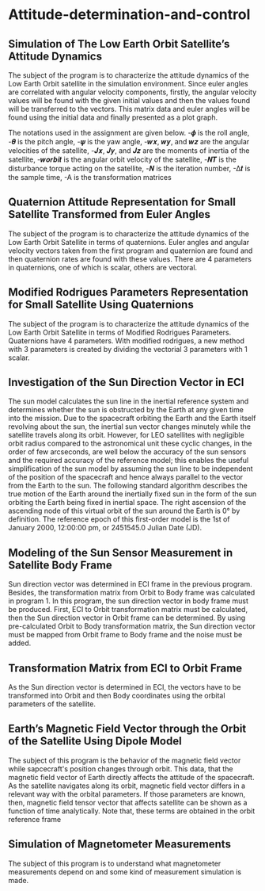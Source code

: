 # Attitude-determination-and-control

## Simulation of The Low Earth Orbit Satellite’s Attitude Dynamics
The subject of the program is to characterize the attitude dynamics of the Low Earth Orbit satellite in the simulation environment. Since euler angles are correlated with angular velocity components, firstly, the angular velocity values will be found with the given initial values and then the values found will be transferred to the vectors. This matrix data and euler angles will be found using the initial data and finally presented as a plot graph.

The notations used in the assignment are given below.
-𝝓 is the roll angle,
-𝜽 is the pitch angle,
-𝝍 is the yaw angle,
-𝒘𝒙, 𝒘𝒚, and 𝒘𝒛 are the angular velocities of the satellite,
-𝑱𝒙, 𝑱𝒚, and 𝑱𝒛 are the moments of inertia of the satellite,
-𝒘𝒐𝒓𝒃𝒊𝒕 is the angular orbit velocity of the satellite,
-𝑵𝑻 is the disturbance torque acting on the satellite,
-𝑵 is the iteration number,
-∆𝒕 is the sample time,
-A is the transformation matrices


## Quaternion Attitude Representation for Small Satellite Transformed from Euler Angles
The subject of the program is to characterize the attitude dynamics of the Low Earth Orbit Satellite in terms of quaternions. Euler angles and angular velocity vectors taken from the first program and quaternion are found and then quaternion rates are found with these values. There are 4 parameters in quaternions, one of which is scalar, others are vectoral.


## Modified Rodrigues Parameters Representation for Small Satellite Using Quaternions
The subject of the program is to characterize the attitude dynamics of the Low Earth Orbit Satellite in terms of Modified Rodrigues Parameters. Quaternions have 4 parameters. With modified rodrigues, a new method with 3 parameters is created by dividing the vectorial 3 parameters with 1 scalar.


## Investigation of the Sun Direction Vector in ECI
The sun model calculates the sun line in the inertial reference system and determines whether the sun is obstructed by the Earth at any given time into the mission. Due to the spacecraft orbiting the Earth and the Earth itself revolving about the sun, the inertial sun vector changes minutely while the satellite travels along its orbit. However, for LEO satellites with negligible orbit radius compared to the astronomical unit these cyclic changes, in the order of few arcseconds, are well below the accuracy of the sun sensors and the required accuracy of the reference model; this enables the useful simplification of the sun model by assuming the sun line to be independent of the position of the spacecraft and hence always parallel to the vector from the Earth to the sun. The following standard algorithm describes the true motion of the Earth around the inertially fixed sun in the form of the sun orbiting the Earth being fixed in inertial space. The right ascension of the ascending node of this virtual orbit of the sun around the Earth is 0° by definition. The reference epoch of this first-order model is the 1st of January 2000, 12:00:00 pm, or 2451545.0 Julian Date (JD).


## Modeling of the Sun Sensor Measurement in Satellite Body Frame
Sun direction vector was determined in ECI frame in the previous program. Besides, the
transformation matrix from Orbit to Body frame was calculated in program 1.
In this program, the sun direction vector in body frame must be produced. First, ECI to Orbit
transformation matrix must be calculated, then the Sun direction vector in Orbit frame can be
determined. By using pre-calculated Orbit to Body transformation matrix, the Sun direction
vector must be mapped from Orbit frame to Body frame and the noise must be added.
## Transformation Matrix from ECI to Orbit Frame
As the Sun direction vector is determined in ECI, the vectors have to be transformed into Orbit
and then Body coordinates using the orbital parameters of the satellite.

## Earth’s Magnetic Field Vector through the Orbit of the Satellite Using Dipole Model
The subject of this program is the behavior of the magnetic field vector while sapcecraft's position changes through orbit. This data, that the magnetic field vector of Earth directly affects the attitude of the spacecraft.  
As the satellite navigates along its orbit, magnetic field vector differs in a relevant way with the orbital parameters. If those parameters are known, then, magnetic field tensor vector that affects satellite can be shown as a function of time analytically. Note that, these terms are obtained in the orbit reference frame

## Simulation of Magnetometer Measurements
The subject of this program is to understand what magnetometer measurements depend on and some kind of measurement simulation is made.

